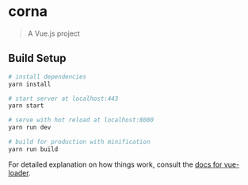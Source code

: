 # corna

> A Vue.js project

## Build Setup

``` bash
# install dependencies
yarn install

# start server at localhost:443
yarn start

# serve with hot reload at localhost:8080
yarn run dev

# build for production with minification
yarn run build
```

For detailed explanation on how things work, consult the [docs for vue-loader](http://vuejs.github.io/vue-loader).
